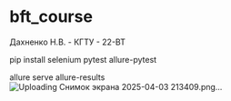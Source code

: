 # bft_course
Дахненко Н.В.  -  КГТУ  -  22-ВТ

pip install selenium pytest allure-pytest

allure serve allure-results
![Uploading Снимок экрана 2025-04-03 213409.png…]()
